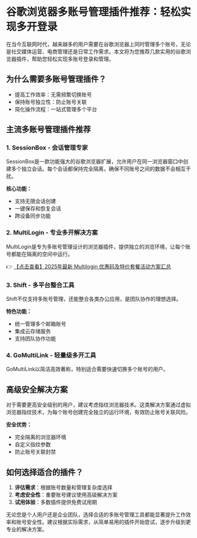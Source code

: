 # 谷歌浏览器多账号管理插件推荐：轻松实现多开登录

在当今互联网时代，越来越多的用户需要在谷歌浏览器上同时管理多个账号，无论是社交媒体运营、电商管理还是日常工作需求。本文将为您推荐几款实用的谷歌浏览器插件，帮助您轻松实现多账号登录和管理。

## 为什么需要多账号管理插件？

- 提高工作效率：无需频繁切换账号
- 保持账号独立性：防止账号关联
- 简化操作流程：一站式管理多个平台

## 主流多账号管理插件推荐

### 1. SessionBox - 会话管理专家

SessionBox是一款功能强大的谷歌浏览器扩展，允许用户在同一浏览器窗口中创建多个独立会话。每个会话都保持完全隔离，确保不同账号之间的数据不会相互干扰。

**核心功能：**
- 支持无限会话创建
- 一键保存和恢复会话
- 跨设备同步功能

### 2. MultiLogin - 专业多开解决方案

MultiLogin是专为多账号管理设计的浏览器插件，提供独立的浏览环境，让每个账号都能在隔离的空间中运行。

👉 [【点击查看】2025年最新 Multilogin 优惠码及特价套餐活动方案汇总](https://bit.ly/multIlogin)

### 3. Shift - 多平台整合工具

Shift不仅支持多账号管理，还能整合各类办公应用，是团队协作的理想选择。

**特色功能：**
- 统一管理多个邮箱账号
- 集成云存储服务
- 支持团队协作功能

### 4. GoMultiLink - 轻量级多开工具

GoMultiLink以简洁高效著称，特别适合需要快速切换多个账号的用户。

## 高级安全解决方案

对于需要更高安全级别的用户，建议考虑指纹浏览器技术。这类解决方案通过虚拟浏览器指纹技术，为每个账号创建完全独立的运行环境，有效防止账号关联风险。

**安全优势：**
- 完全隔离的浏览器环境
- 自定义指纹参数
- 防止账号关联封禁

## 如何选择适合的插件？

1. **评估需求**：根据账号数量和管理复杂度选择
2. **考虑安全性**：重要账号建议使用高级解决方案
3. **试用体验**：多数插件提供免费试用期

无论您是个人用户还是企业团队，选择合适的多账号管理工具都能显著提升工作效率和账号安全性。建议根据实际需求，从简单易用的插件开始尝试，逐步升级到更专业的解决方案。